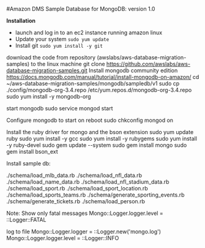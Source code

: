 #Amazon DMS Sample Database for MongoDB: version 1.0

**Installation**
* launch and log in to an ec2 instance running amazon linux
* Update your system
   `sudo yum update`
* Install git
   `sudo yum install -y git`

download the code from repository (awslabs/aws-database-migration-samples) to the linux machine
  git clone https://github.com/awslabs/aws-database-migration-samples.git
Install mongodb community edition
  https://docs.mongodb.com/manual/tutorial/install-mongodb-on-amazon/
cd ~/aws-database-migration-samples/mongodb/sampledb/v1
sudo cp ./config/mongodb-org-3.4.repo /etc/yum.repos.d/mongodb-org-3.4.repo
sudo yum install -y mongodb-org

start mongodb
  sudo service mongod start

Configure mongodb to start on reboot
 sudo chkconfig mongod on

Install the ruby driver for mongo and the bson extension
 sudo yum update ruby
 sudo yum install -y gcc
 sudo yum install -y rubygems
 sudo yum install -y ruby-devel
 sudo gem update --system
 sudo gem install mongo
 sudo gem install bson_ext

Install sample db:

./schema/load_mlb_data.rb
./schema/load_nfl_data.rb
./schema/load_name_data.rb
./schema/load_nfl_stadium_data.rb
./schema/load_sport.rb
./schema/load_sport_location.rb
./schema/load_sports_teams.rb
./schema/generate_sporting_events.rb
./schema/generate_tickets.rb
./schema/load_person.rb

Note:
Show only fatal messages
Mongo::Logger.logger.level = ::Logger::FATAL

log to file
Mongo::Logger.logger       = ::Logger.new('mongo.log')
Mongo::Logger.logger.level = ::Logger::INFO